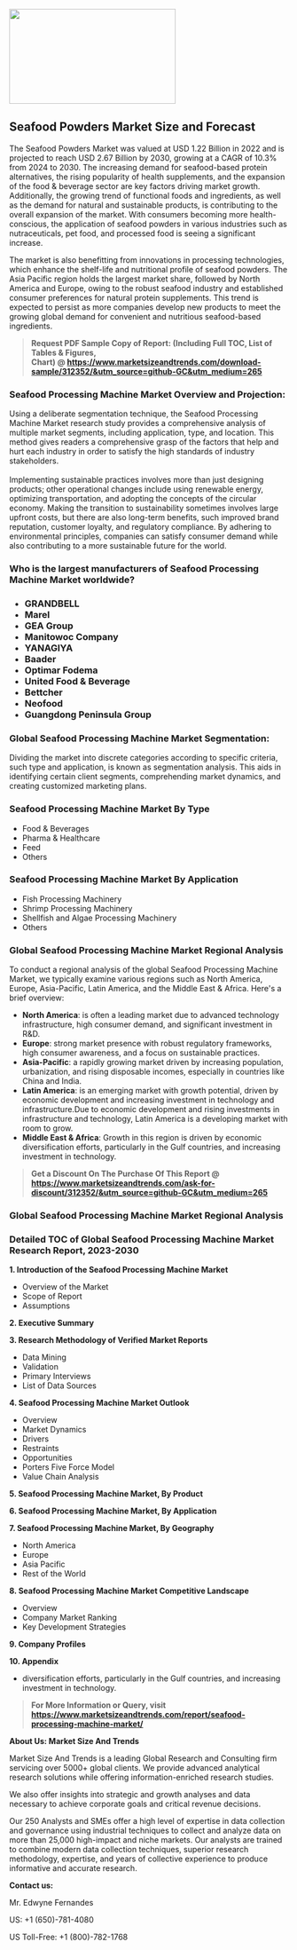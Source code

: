 <p><img class="alignnone size-medium wp-image-20088" src="https://ffe5etoiles.com/wp-content/uploads/2024/12/MST1-300x171.png" alt="" width="300" height="171" /></p><h2>Seafood Powders Market Size and Forecast</h2><p>The Seafood Powders Market was valued at USD 1.22 Billion in 2022 and is projected to reach USD 2.67 Billion by 2030, growing at a CAGR of 10.3% from 2024 to 2030. The increasing demand for seafood-based protein alternatives, the rising popularity of health supplements, and the expansion of the food & beverage sector are key factors driving market growth. Additionally, the growing trend of functional foods and ingredients, as well as the demand for natural and sustainable products, is contributing to the overall expansion of the market. With consumers becoming more health-conscious, the application of seafood powders in various industries such as nutraceuticals, pet food, and processed food is seeing a significant increase.</p><p>The market is also benefitting from innovations in processing technologies, which enhance the shelf-life and nutritional profile of seafood powders. The Asia Pacific region holds the largest market share, followed by North America and Europe, owing to the robust seafood industry and established consumer preferences for natural protein supplements. This trend is expected to persist as more companies develop new products to meet the growing global demand for convenient and nutritious seafood-based ingredients.</p></p><blockquote id="" class=""><strong>Request PDF Sample Copy of Report: (Including Full TOC, List of Tables &amp; Figures, Chart)&nbsp;@&nbsp;<strong><a href="https://www.marketsizeandtrends.com/download-sample/312352/&utm_source=github-GC&utm_medium=265" target="_blank">https://www.marketsizeandtrends.com/download-sample/312352/&utm_source=github-GC&utm_medium=265</a></strong></strong></blockquote><h3 id="" class="">Seafood Processing Machine Market&nbsp;Overview and Projection:</h3><p id="" class="">Using a deliberate segmentation technique, the Seafood Processing Machine Market research study provides a comprehensive analysis of multiple market segments, including application, type, and location. This method gives readers a comprehensive grasp of the factors that help and hurt each industry in order to satisfy the high standards of industry stakeholders. <br /> <br />Implementing sustainable practices involves more than just designing products; other operational changes include using renewable energy, optimizing transportation, and adopting the concepts of the circular economy. Making the transition to sustainability sometimes involves large upfront costs, but there are also long-term benefits, such improved brand reputation, customer loyalty, and regulatory compliance. By adhering to environmental principles, companies can satisfy consumer demand while also contributing to a more sustainable future for the world.</p><h3 id="" class="">Who is the largest manufacturers of&nbsp;Seafood Processing Machine Market worldwide?</h3><h3 class=""><p><ul><li>GRANDBELL </li><li> Marel </li><li> GEA Group </li><li> Manitowoc Company </li><li> YANAGIYA </li><li> Baader </li><li> Optimar Fodema </li><li> United Food & Beverage </li><li> Bettcher </li><li> Neofood </li><li> Guangdong Peninsula Group</li></ul></p></h3><h3 id="" class="">Global&nbsp;Seafood Processing Machine Market Segmentation:</h3><p id="" class="">Dividing the market into discrete categories according to specific criteria, such type and application, is known as segmentation analysis. This aids in identifying certain client segments, comprehending market dynamics, and creating customized marketing plans.</p><h3 id="" class="">Seafood Processing Machine Market&nbsp;By Type</h3><p><p><ul><li>Food & Beverages</li><li> Pharma & Healthcare</li><li> Feed</li><li> Others</p></li></ul></p></p><h3 id="" class="">Seafood Processing Machine Market&nbsp;By Application</h3><p class=""><p><ul><li>Fish Processing Machinery</li><li> Shrimp Processing Machinery</li><li> Shellfish and Algae Processing Machinery</li><li> Others</li></ul></p></p><h3 id="" class="">Global Seafood Processing Machine Market Regional Analysis</h3><p id="" class="">To conduct a regional analysis of the global Seafood Processing Machine Market, we typically examine various regions such as North America, Europe, Asia-Pacific, Latin America, and the Middle East &amp; Africa. Here's a brief overview:</p><ul><li><strong>North America</strong>: is often a leading market due to advanced technology infrastructure, high consumer demand, and significant investment in R&amp;D.</li><li><strong>Europe</strong>: strong market presence with robust regulatory frameworks, high consumer awareness, and a focus on sustainable practices.</li><li><strong>Asia-Pacific</strong>: a rapidly growing market driven by increasing population, urbanization, and rising disposable incomes, especially in countries like China and India.</li><li><strong>Latin America</strong>: is an emerging market with growth potential, driven by economic development and increasing investment in technology and infrastructure.Due to economic development and rising investments in infrastructure and technology, Latin America is a developing market with room to grow.</li><li><strong>Middle East &amp; Africa</strong>: Growth in this region is driven by economic diversification efforts, particularly in the Gulf countries, and increasing investment in technology.</li></ul><blockquote id="" class=""><strong>Get a Discount On The Purchase Of This Report @ <strong><a href="https://www.marketsizeandtrends.com/ask-for-discount/312352/&utm_source=github-GC&utm_medium=265" target="_blank">https://www.marketsizeandtrends.com/ask-for-discount/312352/&utm_source=github-GC&utm_medium=265</a></strong></strong></blockquote><h3 id="" class="">Global Seafood Processing Machine Market Regional Analysis</h3><h3 id="" class="">Detailed TOC of Global Seafood Processing Machine Market Research Report, 2023-2030</h3><p id="" class=""><strong>1. Introduction of the Seafood Processing Machine Market</strong></p><ul><li>Overview of the Market</li><li>Scope of Report</li><li>Assumptions</li></ul><p id="" class=""><strong>2. Executive Summary</strong></p><p id="" class=""><strong>3. Research Methodology of Verified Market Reports</strong></p><ul><li>Data Mining</li><li>Validation</li><li>Primary Interviews</li><li>List of Data Sources</li></ul><p id="" class=""><strong>4. Seafood Processing Machine Market Outlook</strong></p><ul><li>Overview</li><li>Market Dynamics</li><li>Drivers</li><li>Restraints</li><li>Opportunities</li><li>Porters Five Force Model</li><li>Value Chain Analysis</li></ul><p id="" class=""><strong>5. Seafood Processing Machine Market, By Product</strong></p><p id="" class=""><strong>6. Seafood Processing Machine Market, By Application</strong></p><p id="" class=""><strong>7. Seafood Processing Machine Market, By Geography</strong></p><ul><li>North America</li><li>Europe</li><li>Asia Pacific</li><li>Rest of the World</li></ul><p id="" class=""><strong>8. Seafood Processing Machine Market Competitive Landscape</strong></p><ul><li>Overview</li><li>Company Market Ranking</li><li>Key Development Strategies</li></ul><p id="" class=""><strong>9. Company Profiles</strong></p><p id="" class=""><strong>10. Appendix</strong></p><ul><li>diversification efforts, particularly in the Gulf countries, and increasing investment in technology.</li></ul><blockquote id="" class=""><strong>For More Information or Query, visit <strong><strong><a href="https://www.marketsizeandtrends.com/report/seafood-processing-machine-market/" target="_blank">https://www.marketsizeandtrends.com/report/seafood-processing-machine-market/</a></strong></strong></strong></blockquote><p id="" class=""><strong>About Us: Market Size And Trends</strong></p><p id="" class="">Market Size And Trends is a leading Global Research and Consulting firm servicing over 5000+ global clients. We provide advanced analytical research solutions while offering information-enriched research studies.</p><p id="" class="">We also offer insights into strategic and growth analyses and data necessary to achieve corporate goals and critical revenue decisions.</p><p id="" class="">Our 250 Analysts and SMEs offer a high level of expertise in data collection and governance using industrial techniques to collect and analyze data on more than 25,000 high-impact and niche markets. Our analysts are trained to combine modern data collection techniques, superior research methodology, expertise, and years of collective experience to produce informative and accurate research.</p><p id="" class=""><strong>Contact us:</strong></p><p id="" class="">Mr. Edwyne Fernandes</p><p id="" class="">US: +1 (650)-781-4080</p><p id="" class="">US Toll-Free: +1 (800)-782-1768</p>
